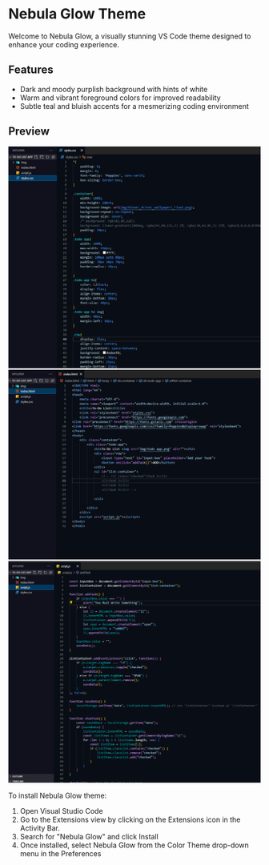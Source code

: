 <h1>Nebula Glow Theme</h1>
    <p>Welcome to Nebula Glow, a visually stunning VS Code theme designed to enhance your coding experience.</p>
    <h2>Features</h2>
    <ul>
        <li>Dark and moody purplish background with hints of white</li>
        <li>Warm and vibrant foreground colors for improved readability</li>
        <li>Subtle teal and bluish accents for a mesmerizing coding environment</li>
    </ul>
    <h2>Preview</h2>
    <img src="screenshots/nebula1.png" alt="Preview Image 1" class="theme-image">
    <img src="screenshots/nebula2.png" alt="Preview Image 2" class="theme-image">
    <img src="screenshots/nebula3.png" alt="Preview Image 3" class="theme-image">
    
 <p>To install Nebula Glow theme:</p>
    <ol>
        <li>Open Visual Studio Code</li>
        <li>Go to the Extensions view by clicking on the Extensions icon in the Activity Bar.</li>
        <li>Search for "Nebula Glow" and click Install</li>
        <li>Once installed, select Nebula Glow from the Color Theme drop-down menu in the Preferences</li>
    </ol>